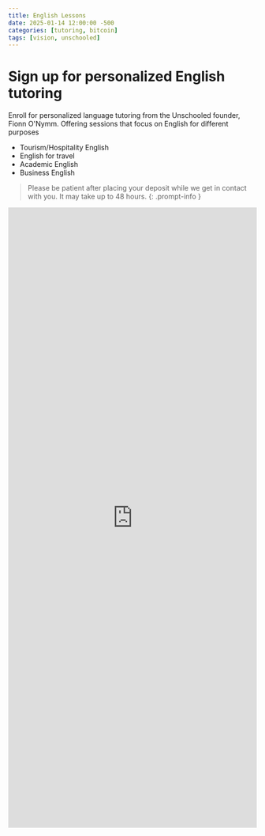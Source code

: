 ```yaml
---
title: English Lessons
date: 2025-01-14 12:00:00 -500
categories: [tutoring, bitcoin]
tags: [vision, unschooled]
---
```


# Sign up for personalized English tutoring

Enroll for personalized language tutoring from the Unschooled founder, Fionn O'Nymm. Offering sessions that focus on English for different purposes

- Tourism/Hospitality English
- English for travel
- Academic English
- Business English

> Please be patient after placing your deposit while we get in contact with you. It may take up to 48 hours.
{: .prompt-info }

<style>
  .responsive-iframe-container {
    position: relative;
    width: 100%;
    padding-top: 130%;
    min-height: 600px;
  }

  .responsive-iframe-container iframe {
    position: absolute;
    top: 0;
    left: 0;
    width: 100%;
    height: 100%;
    border: 0;
  }
</style>

<div class="responsive-iframe-container">
  <iframe src="https://btcpay.theunschooled.net/apps/3dQ5i5YhrknyeHN8pByuM1Tsgoef/pos"></iframe>
</div>
